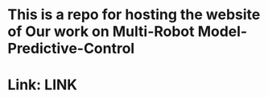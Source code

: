 # This is a repo for hosting the website of Our work on Multi-Robot Model-Predictive-Control
# Link: LINK
